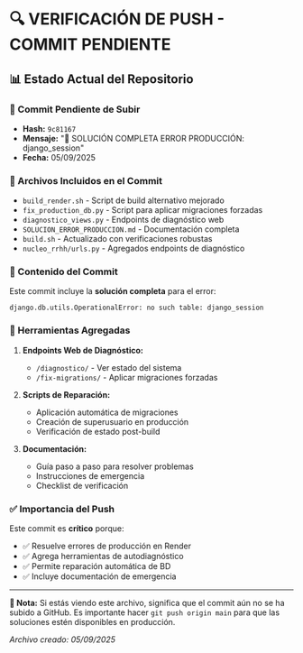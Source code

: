# 🔍 VERIFICACIÓN DE PUSH - COMMIT PENDIENTE

## 📊 Estado Actual del Repositorio

### 🔄 Commit Pendiente de Subir
- **Hash:** `9c81167`
- **Mensaje:** "🔧 SOLUCIÓN COMPLETA ERROR PRODUCCIÓN: django_session"
- **Fecha:** 05/09/2025

### 📁 Archivos Incluidos en el Commit
- `build_render.sh` - Script de build alternativo mejorado
- `fix_production_db.py` - Script para aplicar migraciones forzadas
- `diagnostico_views.py` - Endpoints de diagnóstico web
- `SOLUCION_ERROR_PRODUCCION.md` - Documentación completa
- `build.sh` - Actualizado con verificaciones robustas
- `nucleo_rrhh/urls.py` - Agregados endpoints de diagnóstico

### 🎯 Contenido del Commit
Este commit incluye la **solución completa** para el error:
```
django.db.utils.OperationalError: no such table: django_session
```

### 🚀 Herramientas Agregadas
1. **Endpoints Web de Diagnóstico:**
   - `/diagnostico/` - Ver estado del sistema
   - `/fix-migrations/` - Aplicar migraciones forzadas

2. **Scripts de Reparación:**
   - Aplicación automática de migraciones
   - Creación de superusuario en producción
   - Verificación de estado post-build

3. **Documentación:**
   - Guía paso a paso para resolver problemas
   - Instrucciones de emergencia
   - Checklist de verificación

### ✅ Importancia del Push
Este commit es **crítico** porque:
- ✅ Resuelve errores de producción en Render
- ✅ Agrega herramientas de autodiagnóstico
- ✅ Permite reparación automática de BD
- ✅ Incluye documentación de emergencia

---

**📝 Nota:** Si estás viendo este archivo, significa que el commit aún no se ha subido a GitHub. Es importante hacer `git push origin main` para que las soluciones estén disponibles en producción.

*Archivo creado: 05/09/2025*
